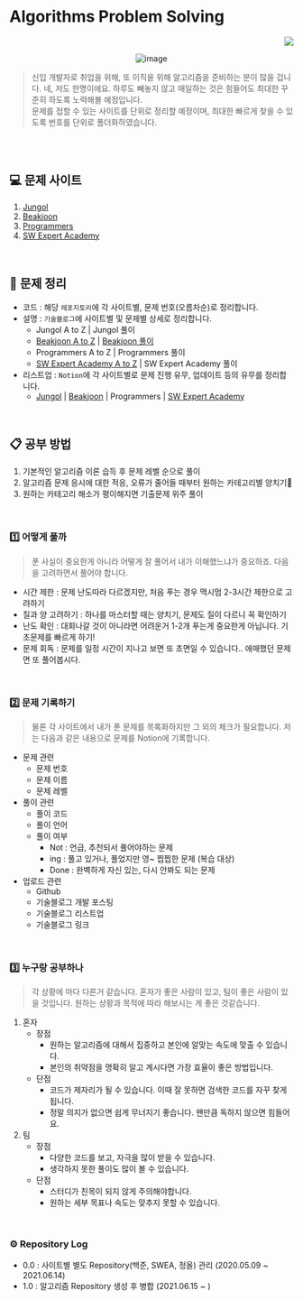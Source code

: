 # Algorithms Problem Solving
<div align="right"><a href="https://hits.seeyoufarm.com"/><img src="https://hits.seeyoufarm.com/api/count/incr/badge.svg?url=https://github.com/eona1301/Algorithms-Problem-Solving"/></a></div>

<div align="center">

![image](https://user-images.githubusercontent.com/45550607/122664132-67d4b100-d1da-11eb-8e67-81513f3c01b9.png)

</div>

> 신입 개발자로 취업을 위해, 또 이직을 위해 알고리즘을 준비하는 분이 많을 겁니다. 네, 저도 한명이에요. 하루도 빼놓지 않고 매일하는 것은 힘들어도 최대한 꾸준히 하도록 노력해볼 예정입니다.<br>
> 문제를 접할 수 있는 사이트를 단위로 정리할 예정이며, 최대한 빠르게 찾을 수 있도록 번호를 단위로 폴더화하였습니다.

<br>
<br>

## 💻 문제 사이트

1. [Jungol](http://www.jungol.co.kr/)
2. [Beakjoon](https://www.acmicpc.net/)
3. [Programmers](https://programmers.co.kr/)
4. [SW Expert Academy](https://swexpertacademy.com/main/main.do)

<br>

## 📝 문제 정리

+ 코드 : 해당 `레포지토리`에 각 사이트별, 문제 번호(오름차순)로 정리합니다.
+ 설명 : `기술블로그`에 사이트별 및 문제별 상세로 정리합니다.
  + Jungol A to Z | Jungol 풀이
  + [Beakjoon A to Z](https://eona1301.github.io/a_to_z/BeakjoonSolution/) | [Beakjoon 풀이](https://eona1301.github.io/categories/#beakjoon)
  + Programmers A to Z | Programmers 풀이
  + [SW Expert Academy A to Z](https://eona1301.github.io/a_to_z/SWEASolution/) | SW Expert Academy 풀이
+ 리스트업 : `Notion`에 각 사이트별로 문제 진행 유무, 업데이트 등의 유무를 정리합니다.
  + [Jungol](https://www.notion.so/danghyeona/56ece90b98f146498cb421f745321eae?v=b02930e57e144792a38acdb99720e5c9) | [Beakjoon](https://www.notion.so/danghyeona/5e06598a19f84ff691c9f948c3e32787?v=b917204e141f46ff97b25cc0cdd3ae35) | Programmers | [SW Expert Academy](https://www.notion.so/danghyeona/39f697effdc74c9c9a235bbf1ba9f48a?v=b11284d0630b4a5ba53c9959d7281cbb)

<br>

## 📋 공부 방법

1. 기본적인 알고리즘 이론 습득 후 문제 레벨 순으로 풀이
2. 알고리즘 문제 응시에 대한 적응, 오류가 줄어들 때부터 원하는 카테고리별 양치기🐏
3. 원하는 카테고리 해소가 평이해지면 기출문제 위주 풀이

<br>

### 1️⃣ 어떻게 풀까
> 푼 사실이 중요한게 아니라 어떻게 잘 풀어서 내가 이해했느냐가 중요하죠. 다음을 고려하면서 풀어야 합니다.

+ 시간 제한 : 문제 난도따라 다르겠지만, 처음 푸는 경우 맥시멈 2-3시간 제한으로 고려하기
+ 질과 양 고려하기 : 하나를 마스터할 때는 양치기, 문제도 질이 다르니 꼭 확인하기
+ 난도 확인 : 대회나갈 것이 아니라면 어려운거 1-2개 푸는게 중요한게 아닙니다. 기초문제를 빠르게 하기!
+ 문제 회독 : 문제를 일정 시간이 지나고 보면 또 초면일 수 있습니다.. 애매했던 문제면 또 풀어봅시다.
  
<br>

### 2️⃣ 문제 기록하기
> 물론 각 사이트에서 내가 푼 문제를 목록화하지만 그 외의 체크가 필요합니다. 저는 다음과 같은 내용으로 문제를 Notion에 기록합니다.

+ 문제 관련
  + 문제 번호
  + 문제 이름
  + 문제 레벨
+ 풀이 관련
  + 풀이 코드
  + 풀이 언어
  + 풀이 여부
    + Not : 언급, 추천되서 풀어야하는 문제
    + ing : 풀고 있거나, 풀었지만 영~ 찝찝한 문제 (복습 대상)
    + Done : 완벽하게 자신 있는, 다시 안봐도 되는 문제
+ 업로드 관련
  + Github
  + 기술블로그 개발 포스팅
  + 기술블로그 리스트업
  + 기술블로그 링크

<br>

### 3️⃣ 누구랑 공부하나
> 각 상황에 마다 다른거 같습니다. 혼자가 좋은 사람이 있고, 팀이 좋은 사람이 있을 것입니다. 원하는 상황과 목적에 따라 해보시는 게 좋은 것같습니다.

1. 혼자
   + 장점
     + 원하는 알고리즘에 대해서 집중하고 본인에 알맞는 속도에 맞출 수 있습니다.
     + 본인의 취약점을 명확히 알고 계시다면 가장 효율이 좋은 방법입니다.
   + 단점
     + 코드가 제자리가 될 수 있습니다. 이때 잘 못하면 검색한 코드를 자꾸 찾게 됩니다.
     + 정말 의지가 없으면 쉽게 무너지기 좋습니다. 왠만큼 독하지 않으면 힘들어요.
2. 팀
   + 장점
     + 다양한 코드를 보고, 자극을 많이 받을 수 있습니다. 
     + 생각하지 못한 풀이도 많이 볼 수 있습니다.
   + 단점
     + 스터디가 친목이 되지 않게 주의해야합니다. 
     + 원하는 세부 목표나 속도는 맞추지 못할 수 있습니다.

<br>

### ⚙ Repository Log

- 0.0 : 사이트별 별도 Repository(백준, SWEA, 정올) 관리 (2020.05.09 ~ 2021.06.14)
- 1.0 : 알고리즘 Repository 생성 후 병합 (2021.06.15 ~ )